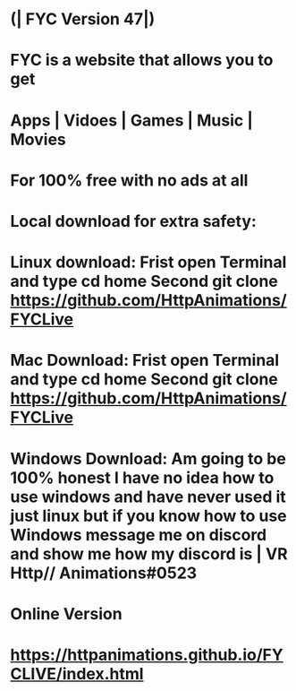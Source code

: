 #                    (| FYC Version 47|)

# FYC is a website that allows you to get 
# Apps | Vidoes | Games | Music | Movies
# For 100% free with no ads at all 

# 
# 
#
#
# Local download for extra safety:
# Linux download: Frist open Terminal and type cd home Second git clone https://github.com/HttpAnimations/FYCLive
# Mac Download: Frist open Terminal and type cd home Second git clone https://github.com/HttpAnimations/FYCLive
# Windows Download: Am going to be 100% honest I have no idea how to use windows and have never used it just linux but if you know how to use Windows message me on discord and show me how my discord is | VR Http// Animations#0523  
#
#
#
#
# Online Version 
# https://httpanimations.github.io/FYCLIVE/index.html